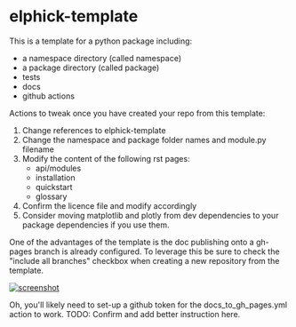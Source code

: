 # elphick-template

This is a template for a python package including:

- a namespace directory (called namespace)
- a package directory (called package)
- tests
- docs
- github actions

Actions to tweak once you have created your repo from this template:

1. Change references to elphick-template
2. Change the namespace and package folder names and module.py filename
3. Modify the content of the following rst pages:
    - api/modules
    - installation
    - quickstart
    - glossary
4. Confirm the licence file and modify accordingly
5. Consider moving matplotlib and plotly from dev dependencies to your package dependencies if you use them.

One of the advantages of the template is the doc publishing onto a gh-pages branch is already configured.
To leverage this be sure to check the "include all branches" checkbox when creating a new repository from the template.

[![screenshot](https://elphick.github.io/elphick-template/_static/new_repo_from_template.png)](https://elphick.github.io/elphick-template/_static/new_repo_from_template.png)

Oh, you'll likely need to set-up a github token for the docs_to_gh_pages.yml action to work.
TODO: Confirm and add better instruction here.
